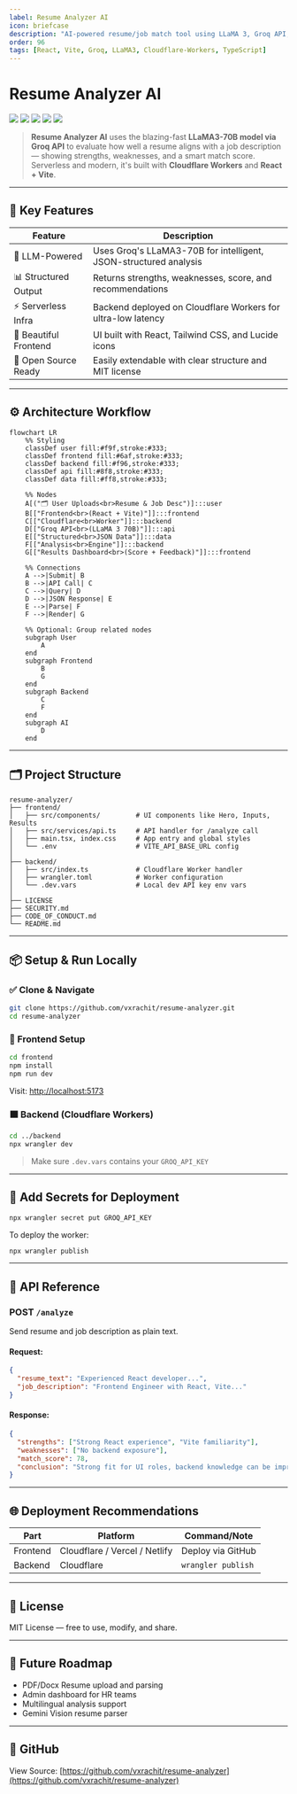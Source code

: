 ```yaml
---
label: Resume Analyzer AI
icon: briefcase
description: "AI-powered resume/job match tool using LLaMA 3, Groq API, Cloudflare Workers, and React + Vite."
order: 96
tags: [React, Vite, Groq, LLaMA3, Cloudflare-Workers, TypeScript]
---
```


# Resume Analyzer AI

![](https://img.shields.io/badge/React-18-blue?logo=react)
![](https://img.shields.io/badge/Vite-5.x-blueviolet?logo=vite)
![](https://img.shields.io/badge/TypeScript-5.x-informational?logo=typescript)
![](https://img.shields.io/badge/Groq-LLM-70B-critical?logo=openai)
![](https://img.shields.io/badge/Cloudflare-Workers-orange?logo=cloudflare)

> **Resume Analyzer AI** uses the blazing-fast **LLaMA3-70B model via Groq API** to evaluate how well a resume aligns with a job description — showing strengths, weaknesses, and a smart match score. Serverless and modern, it's built with **Cloudflare Workers** and **React + Vite**.

---

## 🚀 Key Features

| Feature               | Description                                                       |
|-----------------------|-------------------------------------------------------------------|
| 🧠 LLM-Powered         | Uses Groq's LLaMA3-70B for intelligent, JSON-structured analysis |
| 📊 Structured Output   | Returns strengths, weaknesses, score, and recommendations         |
| ⚡ Serverless Infra     | Backend deployed on Cloudflare Workers for ultra-low latency     |
| 🎨 Beautiful Frontend   | UI built with React, Tailwind CSS, and Lucide icons              |
| 🌱 Open Source Ready   | Easily extendable with clear structure and MIT license           |

---

## ⚙️ Architecture Workflow

```mermaid
flowchart LR
    %% Styling
    classDef user fill:#f9f,stroke:#333;
    classDef frontend fill:#6af,stroke:#333;
    classDef backend fill:#f96,stroke:#333;
    classDef api fill:#8f8,stroke:#333;
    classDef data fill:#ff8,stroke:#333;

    %% Nodes
    A[("🗂️ User Uploads<br>Resume & Job Desc")]:::user
    B[["Frontend<br>(React + Vite)"]]:::frontend
    C[["Cloudflare<br>Worker"]]:::backend
    D[["Groq API<br>(LLaMA 3 70B)"]]:::api
    E[["Structured<br>JSON Data"]]:::data
    F[["Analysis<br>Engine"]]:::backend
    G[["Results Dashboard<br>(Score + Feedback)"]]:::frontend

    %% Connections
    A -->|Submit| B
    B -->|API Call| C
    C -->|Query| D
    D -->|JSON Response| E
    E -->|Parse| F
    F -->|Render| G

    %% Optional: Group related nodes
    subgraph User
        A
    end
    subgraph Frontend
        B
        G
    end
    subgraph Backend
        C
        F
    end
    subgraph AI
        D
    end
```

---

## 🗂 Project Structure

```text
resume-analyzer/
├── frontend/
│   ├── src/components/         # UI components like Hero, Inputs, Results
│   ├── src/services/api.ts     # API handler for /analyze call
│   ├── main.tsx, index.css     # App entry and global styles
│   └── .env                    # VITE_API_BASE_URL config
│
├── backend/
│   ├── src/index.ts            # Cloudflare Worker handler
│   ├── wrangler.toml           # Worker configuration
│   └── .dev.vars               # Local dev API key env vars
│
├── LICENSE
├── SECURITY.md
├── CODE_OF_CONDUCT.md
└── README.md
```

---

## 📦 Setup & Run Locally

### ✅ Clone & Navigate

```bash
git clone https://github.com/vxrachit/resume-analyzer.git
cd resume-analyzer
```

### 🎨 Frontend Setup

```bash
cd frontend
npm install
npm run dev
```

Visit: [http://localhost:5173](http://localhost:5173)

### 🟧 Backend (Cloudflare Workers)

```bash
cd ../backend
npx wrangler dev
```

> Make sure `.dev.vars` contains your `GROQ_API_KEY`

---

## 🔐 Add Secrets for Deployment

```bash
npx wrangler secret put GROQ_API_KEY
```

To deploy the worker:

```bash
npx wrangler publish
```

---

## 📡 API Reference

### POST `/analyze`

Send resume and job description as plain text.

#### Request:

```json
{
  "resume_text": "Experienced React developer...",
  "job_description": "Frontend Engineer with React, Vite..."
}
```

#### Response:

```json
{
  "strengths": ["Strong React experience", "Vite familiarity"],
  "weaknesses": ["No backend exposure"],
  "match_score": 78,
  "conclusion": "Strong fit for UI roles, backend knowledge can be improved."
}
```

---

## 🌐 Deployment Recommendations

| Part      | Platform       | Command/Note                      |
|-----------|----------------|----------------------------------|
| Frontend  | Cloudflare / Vercel / Netlify | Deploy via GitHub                |
| Backend   | Cloudflare     | `wrangler publish`                |

---

## 🔐 License

MIT License — free to use, modify, and share.

---

## 🌱 Future Roadmap

- PDF/Docx Resume upload and parsing  
- Admin dashboard for HR teams  
- Multilingual analysis support  
- Gemini Vision resume parser  

---

## 🔗 GitHub

View Source: [https://github.com/vxrachit/resume-analyzer](https://github.com/vxrachit/resume-analyzer)
